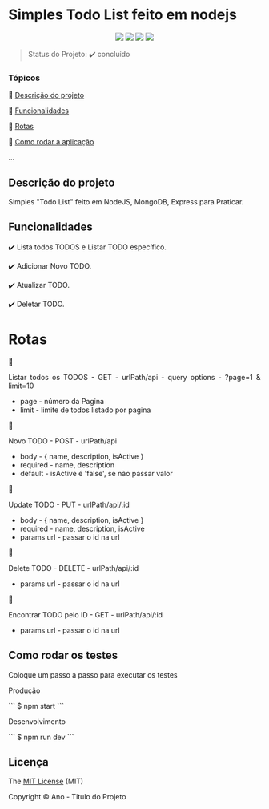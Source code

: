 <h1>Simples Todo List feito em nodejs</h1> 

<p align="center">
  <img src="https://img.shields.io/static/v1?label=nodejs&message=framework&color=blue&style=for-the-badge&logo=NODEJS"/>
  <img src="http://img.shields.io/static/v1?label=License&message=MIT&color=green&style=for-the-badge"/>
  <img src="http://img.shields.io/static/v1?label=TESTES&message=%3E100&color=GREEN&style=for-the-badge"/>
  <img src="http://img.shields.io/static/v1?label=STATUS&message=CONCLUIDO&color=GREEN&style=for-the-badge"/>
</p>

> Status do Projeto: :heavy_check_mark: concluido

### Tópicos 

:small_blue_diamond: [Descrição do projeto](#descrição-do-projeto)

:small_blue_diamond: [Funcionalidades](#funcionalidades)

:small_blue_diamond: [Rotas](#rotas)

:small_blue_diamond: [Como rodar a aplicação](#como-rodar-a-aplicação-arrow_forward)

... 

## Descrição do projeto

<p align="justify">
  Simples "Todo List" feito em NodeJS, MongoDB, Express para Praticar. 
</p>

## Funcionalidades

:heavy_check_mark: Lista todos TODOS e Listar TODO específico.  

:heavy_check_mark: Adicionar Novo TODO. 

:heavy_check_mark: Atualizar TODO.  

:heavy_check_mark: Deletar TODO. 


# Rotas

:memo: <p align="justify">
  Listar todos os TODOS - GET - urlPath/api - query options - ?page=1 & limit=10
  * page - número da Pagina
  * limit - limite de todos listado por pagina
</p>

:memo: <p align="justify">
  Novo TODO - POST - urlPath/api
  * body - { name, description, isActive }
  * required - name, description
  * default - isActive é 'false', se não passar valor
</p>

:memo: <p align="justify">
  Update TODO - PUT - urlPath/api/:id
  * body - { name, description, isActive }
  * required - name, description, isActive
  * params url - passar o id na url
</p>

:memo: <p align="justify">
  Delete TODO - DELETE - urlPath/api/:id
  * params url - passar o id na url
</p>

:memo: <p align="justify">
  Encontrar TODO pelo ID - GET - urlPath/api/:id
  * params url - passar o id na url
</p>

## Como rodar os testes

Coloque um passo a passo para executar os testes

<p align="justify">Produção</p>
```
$ npm start
```
<p align="justify">Desenvolvimento</p>
```
$ npm run dev
```

## Licença 

The [MIT License]() (MIT)

Copyright :copyright: Ano - Titulo do Projeto